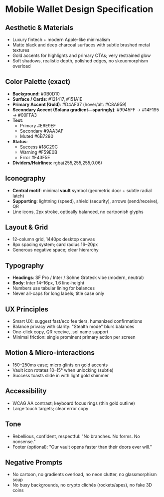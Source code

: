# Mobile Wallet Design Specification

## Aesthetic & Materials
- Luxury fintech + modern Apple-like minimalism
- Matte black and deep charcoal surfaces with subtle brushed metal textures
- Gold accents for highlights and primary CTAs; very restrained glow
- Soft shadows, realistic depth, polished edges, no skeuomorphism overload

## Color Palette (exact)
- **Background**: #0B0D10
- **Surface / Cards**: #121417, #151A1E
- **Primary Accent (Gold)**: #D4AF37 (hover/alt: #C8A959)
- **Secondary Accent (Solana gradient—sparingly)**: #9945FF → #14F195 → #00FFA3
- **Text**: 
  - Primary #E6E9EF
  - Secondary #9AA3AF
  - Muted #6B7280
- **Status**: 
  - Success #18C29C
  - Warning #F59E0B
  - Error #F43F5E
- **Dividers/Hairlines**: rgba(255,255,255,0.06)

## Iconography
- **Central motif**: minimal **vault** symbol (geometric door + subtle radial latch)
- **Supporting**: lightning (speed), shield (security), arrows (send/receive), QR
- Line icons, 2px stroke, optically balanced, no cartoonish glyphs

## Layout & Grid
- 12-column grid, 1440px desktop canvas
- 8px spacing system; card radius 16–20px
- Generous negative space; clear hierarchy

## Typography
- **Headings**: SF Pro / Inter / Söhne Grotesk vibe (modern, neutral)
- **Body**: Inter 14–16px, 1.6 line-height
- Numbers use tabular lining for balances
- Never all-caps for long labels; title case only

## UX Principles
- Smart UX: suggest fast/eco fee tiers, humanized confirmations
- Balance privacy with clarity: "Stealth mode" blurs balances
- One-click copy, QR receive, .sol name support
- Minimal friction: single prominent primary action per screen

## Motion & Micro-interactions
- 150–250ms ease; micro glints on gold accents
- Vault icon rotates 10–15° when unlocking (subtle)
- Success toasts slide in with light gold shimmer

## Accessibility
- WCAG AA contrast; keyboard focus rings (thin gold outline)
- Large touch targets; clear error copy

## Tone
- Rebellious, confident, respectful: "No branches. No forms. No nonsense."
- Footer (optional): "Our vault opens faster than their doors ever will."

## Negative Prompts
- No cartoon, no gradients overload, no neon clutter, no glassmorphism soup
- No busy backgrounds, no crypto clichés (rockets/apes), no fake 3D coins